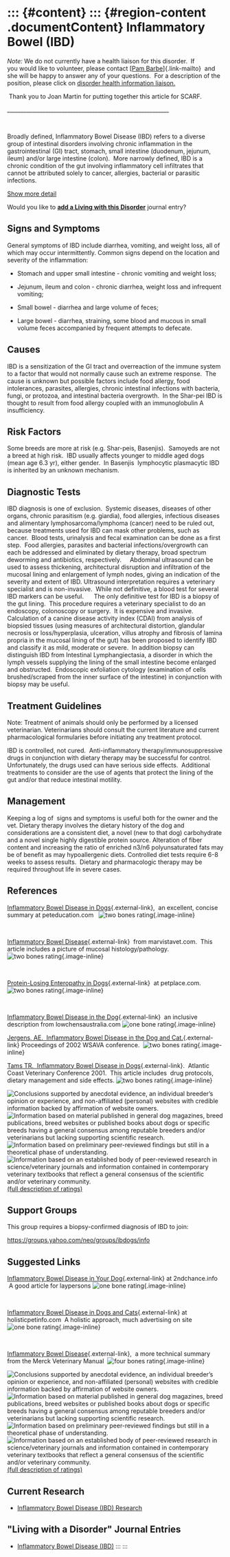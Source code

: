 ::: {#content}
::: {#region-content .documentContent}
Inflammatory Bowel (IBD)
========================

<div>

*Note:* We do not currently have a health liaison for this disorder.  If
you would like to volunteer, please contact [[Pam
Barbe](mailto:president@samoyedhealthfoundation.org?subject=Questions%20about%20becoming%20a%20Health%20Information%20Liaison%20or%20Reviewer)]{.link-mailto} 
and she will be happy to answer any of your questions.  For a
description of the position, please click on [disorder health
information
liaison.](../help/become-a-health-information-liaison.html "become a health information liaison...")

 Thank you to Joan Martin for putting together this article for SCARF.

\_\_\_\_\_\_\_\_\_\_\_\_\_\_\_\_\_\_\_\_\_\_\_\_\_\_\_\_\_\_\_\_\_\_\_\_\_\_\_\_\_\_\_\_\_\_\_\_\_\_\_\_\_\_\_\_\_\_\_

 

Broadly defined, Inflammatory Bowel Disease (IBD) refers to a diverse
group of intestinal disorders involving chronic inflammation in the
gastrointestinal (GI) tract, stomach, small intestine (duodenum,
jejunum, ileum) and/or large intestine (colon).  More narrowly defined,
IBD is a chronic condition of the gut involving inflammatory cell
infiltrates that cannot be attributed solely to cancer, allergies,
bacterial or parasitic infections.

</div>

<div>

[Show more detail](inflammatory-bowel-ibd5a76.html?showlong=1)

</div>

Would you like to **[add a Living with this
Disorder](inflammatory-bowel-ibd/addliving_form.html)** journal entry?

Signs and Symptoms
------------------

General symptoms of IBD include diarrhea, vomiting, and weight loss, all
of which may occur intermittently. Common signs depend on the location
and severity of the inflammation:

-   Stomach and upper small intestine - chronic vomiting and weight
    loss;

-   Jejunum, ileum and colon - chronic diarrhea, weight loss and
    infrequent vomiting; 

-   Small bowel - diarrhea and large volume of feces;  

-   Large bowel - diarrhea, straining, some blood and mucous in small
    volume feces accompanied by frequent attempts to defecate.

Causes
------

IBD is a sensitization of the GI tract and overreaction of the immune
system to a factor that would not normally cause such an extreme
response.  The cause is unknown but possible factors include food
allergy, food intolerances, parasites, allergies, chronic intestinal
infections with bacteria, fungi, or protozoa, and intestinal bacteria
overgrowth.  In the Shar-pei IBD is thought to result from food allergy
coupled with an immunoglobulin A insufficiency.

Risk Factors
------------

Some breeds are more at risk (e.g. Shar-peis, Basenjis).  Samoyeds are
not a breed at high risk.  IBD usually affects younger to middle aged
dogs (mean age 6.3 yr), either gender.  In Basenjis  lymphocytic
plasmacytic IBD is inherited by an unknown mechanism.

Diagnostic Tests
----------------

IBD diagnosis is one of exclusion.  Systemic diseases, diseases of other
organs, chronic parasitism (e.g. giardia), food allergies, infectious
diseases and alimentary lymphosarcoma/lymphoma (cancer) need to be ruled
out, because treatments used for IBD can mask other problems, such as
cancer.  Blood tests, urinalysis and fecal examination can be done as a
first step.  Food allergies, parasites and bacterial
infections/overgrowth can each be addressed and eliminated by dietary
therapy, broad spectrum deworming and antibiotics, respectively.    
Abdominal ultrasound can be used to assess thickening, architectural
disruption and infiltration of the mucosal lining and enlargement of
lymph nodes, giving an indication of the severity and extent of IBD.
Ultrasound interpretation requires a veterinary specialist and is
non-invasive.  While not definitive, a blood test for several IBD
markers can be useful.      The only definitive test for IBD is a biopsy
of the gut lining.  This procedure requires a veterinary specialist to
do an endoscopy, colonoscopy or surgery.  It is expensive and invasive.
Calculation of a canine disease activity index (CDAI) from analysis of
biopsied tissues (using measures of architectural distortion, glandular
necrosis or loss/hyperplasia, ulceration, villus atrophy and fibrosis of
lamina propria in the mucosal lining of the gut) has been proposed to
identify IBD and classify it as mild, moderate or severe.  In addition
biopsy can distinguish IBD from Intestinal Lymphangiectasia, a disorder
in which the lymph vessels supplying the lining of the small intestine
become enlarged and obstructed.  Endoscopic exfoliation cytology
(examination of cells brushed/scraped from the inner surface of the
intestine) in conjunction with biopsy may be useful.

Treatment Guidelines
--------------------

Note: Treatment of animals should only be performed by a licensed
veterinarian. Veterinarians should consult the current literature and
current pharmacological formularies before initiating any treatment
protocol.

IBD is controlled, not cured.  Anti-inflammatory
therapy/immunosuppressive drugs in conjunction with dietary therapy may
be successful for control. Unfortunately, the drugs used can have
serious side effects.  Additional treatments to consider are the use of
agents that protect the lining of the gut and/or that reduce intestinal
motility.

Management
----------

Keeping a log of  signs and symptoms is useful both for the owner and
the vet. Dietary therapy involves the dietary history of the dog and
considerations are a consistent diet, a novel (new to that dog)
carbohydrate and a novel single highly digestible protein source.
Alteration of fiber content and increasing the ratio of enriched n3/n6
polyunsaturated fats may be of benefit as may hypoallergenic diets.
Controlled diet tests require 6-8 weeks to assess results.  Dietary and
pharmacologic therapy may be required throughout life in severe cases.

References
----------

[Inflammatory Bowel Disease in
Dogs](http://www.peteducation.com/article.cfm?c=2+2090&aid=305){.external-link}, 
an excellent, concise summary at peteducation.com   ![two bones
rating](images/disorder-images/2-bones.gif/image_preview.png){.image-inline}

 

[Inflammatory Bowel
Disease](http://www.marvistavet.com/inflammatory-bowel-disease.pml){.external-link} 
from marvistavet.com.  This article includes a picture of mucosal
histology/pathology. ![two bones
rating](images/disorder-images/2-bones.gif/image_preview.png){.image-inline}

 

[Protein-Losing Enteropathy in
Dogs](http://www.petplace.com/dogs/protein-losing-enteropathy-in-dogs-ple/page1.aspx){.external-link} 
at petplace.com.     ![two bones
rating](images/disorder-images/2-bones.gif/image_preview.png){.image-inline}

 

[Inflammatory Bowel Disease in the
Dog](http://www.lowchensaustralia.com/health/boweldisease.htm){.external-link} 
an inclusive description from lowchensaustralia.com ![one bone
rating](images/disorder-images/bone.gif/image_preview.png){.image-inline}

[Jergens, AE.  Inflammatory Bowel Disease in the Dog and
Cat.](http://www.vin.com/proceedings/Proceedings.plx?CID=WSAVA2002&PID=2585&Category=414){.external-link}
Proceedings of 2002 WSAVA conference.  ![two bones
rating](images/disorder-images/2-bones.gif/image_preview.png){.image-inline}

[Tams TR.  Inflammatory Bowel Disease in
Dogs](http://www.vin.com/VINDBPub/SearchPB/Proceedings/PR05000/PR00426.htm){.external-link}. 
Atlantic Coast Veterinary Conference 2001.  This article includes  drug
protocols, dietary management and side effects. ![two bones
rating](images/disorder-images/2-bones.gif/image_preview.png){.image-inline}

<div>

![](inflammatory-bowel-ibd/bone.gif "Conclusions supported by anecdotal evidence, an individual breeder’s opinion or experience, and non-affiliated (personal) websites with credible information backed by affirmation of website owners.")
![](inflammatory-bowel-ibd/2-bones.gif "Information based on material published in general dog magazines, breed publications, breed websites or published books about dogs or specific breeds  having a general consensus among reputable breeders and/or veterinarians but lacking supporting scientific research.")
![](inflammatory-bowel-ibd/3-bones.gif "Information based on preliminary peer-reviewed findings but still in a theoretical phase of understanding.")
![](inflammatory-bowel-ibd/4-bones.gif "Information based on an established body of peer-reviewed research in science/veterinary journals and information contained in contemporary veterinary textbooks that reflect a general consensus of the scientific and/or veterinary community.")
[(full description of ratings)](ratings-what-do-they-mean.html)

</div>

Support Groups
--------------

This group requires a biopsy-confirmed diagnosis of IBD to join:

<https://groups.yahoo.com/neo/groups/ibdogs/info>

Suggested Links
---------------

[Inflammatory Bowel Disease in Your
Dog](http://www.2ndchance.info/inflambowel.htm){.external-link} at
2ndchance.info  A good article for laypersons ![one bone
rating](images/disorder-images/bone.gif/image_preview.png){.image-inline}

 

[Inflammatory Bowel Disease in Dogs and
Cats](http://www.holisticpetinfo.com/conditions/digestive_ibd.htm){.external-link}
at holisticpetinfo.com  A holistic approach, much advertising on site
![one bone
rating](images/disorder-images/bone.gif/image_preview.png){.image-inline}

 

[Inflammatory Bowel
Disease](http://www.merckvetmanual.com/mvm/digestive_system/diseases_of_the_stomach_and_intestines_in_small_animals/inflammatory_bowel_disease_in_small_animals.html){.external-link}, 
a more technical summary from the Merck Veterinary Manual  ![four bones
rating](images/disorder-images/4-bones.gif/image_preview.png){.image-inline}

<div>

![](inflammatory-bowel-ibd/bone.gif "Conclusions supported by anecdotal evidence, an individual breeder’s opinion or experience, and non-affiliated (personal) websites with credible information backed by affirmation of website owners.")
![](inflammatory-bowel-ibd/2-bones.gif "Information based on material published in general dog magazines, breed publications, breed websites or published books about dogs or specific breeds  having a general consensus among reputable breeders and/or veterinarians but lacking supporting scientific research.")
![](inflammatory-bowel-ibd/3-bones.gif "Information based on preliminary peer-reviewed findings but still in a theoretical phase of understanding.")
![](inflammatory-bowel-ibd/4-bones.gif "Information based on an established body of peer-reviewed research in science/veterinary journals and information contained in contemporary veterinary textbooks that reflect a general consensus of the scientific and/or veterinary community.")
[(full description of ratings)](ratings-what-do-they-mean.html)

</div>

Current Research
----------------

-   [Inflammatory Bowel Disease (IBD)
    Research](inflammatory-bowel-ibd/inflammatory-bowel-disease-ibd.html)

\"Living with a Disorder\" Journal Entries
------------------------------------------

-   [Inflammatory Bowel Disease
    (IBD)](inflammatory-bowel-ibd/inflammatory-bowel-disease-ibd-1.html)
:::
:::

